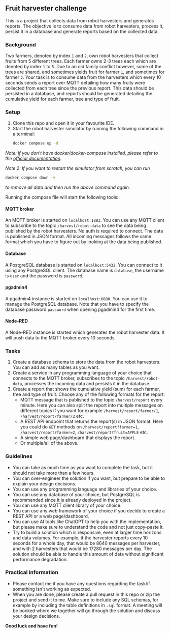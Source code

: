 ## Fruit harvester challenge

This is a project that collects data from robot harvesters and generates reports. The
objective is to consume data from robot harvesters, process it, persist it in a database
and generate reports based on the collected data.

### Background

Two farmers, denoted by index `1` and `2`, own robot harvesters that collect fruits from 5 different
trees. Each farmer owns 2-3 trees each which are denoted by index `1` to `5`. Due to an old family conflict however,
some of the trees are shared, and sometimes yields fruit for farmer `1`, and sometimes for farmer `2`. Your task is to
consume data from the harvesters which every 10 seconds sends a report over MQTT detailing how many fruits were
collected from each tree since the previous report. This data should be persisted in a database, and reports should be
generated detailing the cumulative yield for each farmer, tree and type of fruit.

### Setup

1. Clone this repo and open it in your favourite IDE.
2. Start the robot harvester simulator by running the following command in a terminal:
   ```bash
   docker compose up -d
   ```

_Note: If you don't have docker/docker-compose installed, please refer to
the [official documentation](https://docs.docker.com/get-started/)._

_Note 2: If you want to restart the simulator from scratch, you can run_

```bash
docker compose down -v
```

_to remove all data and then run the above command again._

Running the compose file will start the following tools:

#### MQTT broker

An MQTT broker is started on `localhost:1883`. You can use any MQTT client to subscribe to the topic
`/harvest/robot-data`
to see the data being published by the robot harvesters. No auth is required to connect. The data is published in JSON
format. All incoming messages follows the same format which you have to figure out by looking at the data being
published.

#### Database

A PostgreSQL database is started on `localhost:5432`. You can connect to it using any PostgreSQL client.
The database name is `database`, the username is `user` and the password is `password`.

#### pgadmin4

A pgadmin4 instance is started on `localhost:8080`. You can use it to manage the PostgreSQL database. Note that you have
to specify the database password `password` when opening pgadmin4 for the first time.

#### Node-RED

A Node-RED instance is started which generates the robot harvester data. It will push data to the MQTT broker every 10
seconds.

### Tasks

1. Create a database schema to store the data from the robot harvesters. You can add as many tables as you want.
2. Create a service in any programming language of your choice that connects to the MQTT broker, subscribes to the topic
   `/harvest/robot-data`, processes the incoming data and persists it in the database.
3. Create a report that shows the cumulative yield (sum) for each farmer, tree and type of fruit. Choose any of the
   following
   formats for the report:
    - MQTT message that is published to the topic `/harvest/report` every minute. Here you can also split the report
      into multiple messages on different topics if you want for example `/harvest/report/farmer/1`,
      `/harvest/report/farmer/2`
      etc.
    - A REST API endpoint that returns the report(s) in JSON format. Here you could do `GET` methods on
      `/harvest/report?farmer=1`, `/harvest/report?farmer=2`, `/harvest/report?fruit=APPLE` etc.
    - A simple web page/dashboard that displays the report.
    - Or multiple/all of the above.

### Guidelines

- You can take as much time as you want to complete the task, but it should not take more than a few hours.
- You can over-engineer the solution if you want, but prepare to be able to explain your design decisions.
- You can use any programming language and libraries of your choice.
- You can use any database of your choice, but PostgreSQL is recommended since it is already deployed in the project.
- You can use any MQTT client library of your choice.
- You can use any web framework of your choice if you decide to create a REST API or a web page/dashboard.
- You can use AI tools like ChatGPT to help you with the implementation, but please make sure to understand the code
  and not just copy-paste it.
- Try to build a solution which is responsive, even at larger time horizons and data volumes. For example, if the
  harvester reports every 10 seconds for a whole day, that would be 8640 messages per harvester, and with 2 harvesters
  that would be 17280 messages per day. The solution should be able to handle this amount of data without significant
  performance degradation.

### Practical information

- Please contact me if you have any questions regarding the task/if something
  isn't working as expected.
- When you are done, please create a pull request in this repo or zip the project and send it to me. Make sure to
  include any SQL schemas, for example by including the table definitions in `.sql` format. A meeting will be booked
  where we together will go through the solution and discuss your design decisions.

**Good luck and have fun!**


